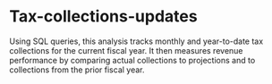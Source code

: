 # Tax-collections-updates

Using SQL queries, this analysis tracks monthly and year-to-date tax collections for the current fiscal year. It then measures revenue performance by comparing actual collections to projections and to collections from the prior fiscal year.